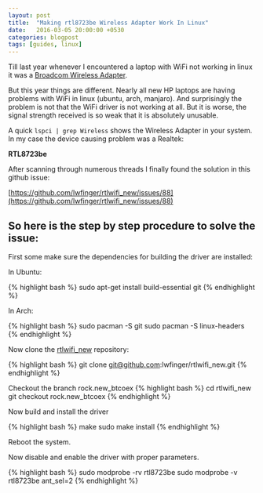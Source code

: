 ```yaml
---
layout: post
title:  "Making rtl8723be Wireless Adapter Work In Linux"
date:   2016-03-05 20:00:00 +0530
categories: blogpost
tags: [guides, linux]
---
```


Till last year whenever I encountered a laptop with WiFi not working in linux it was a [Broadcom Wireless Adapter](https://wiki.archlinux.org/index.php/Broadcom_wireless#History).

But this year things are different. Nearly all new HP laptops are having problems with WiFi in linux (ubuntu, arch, manjaro). And surprisingly the problem is not that the WiFi driver is not working at all. But it is worse, the signal strength received is so weak that it is absolutely unusable.

A quick `lspci | grep Wireless` shows the Wireless Adapter in your system. In my case the device causing problem was a Realtek:

**RTL8723be**

After scanning through numerous threads I finally found the solution in this github issue:

[https://github.com/lwfinger/rtlwifi_new/issues/88](https://github.com/lwfinger/rtlwifi_new/issues/88)


So here is the step by step procedure to solve the issue:
---------------------------------------------------------

First some make sure the dependencies for building the driver are installed:

In Ubuntu:

{% highlight bash %}
sudo apt-get install build-essential git
{% endhighlight %}

In Arch:

{% highlight bash %}
sudo pacman -S git
sudo pacman -S linux-headers
{% endhighlight %}

Now clone the [rtlwifi_new](https://github.com/lwfinger/rtlwifi_new) repository:

{% highlight bash %}
git clone git@github.com:lwfinger/rtlwifi_new.git
{% endhighlight %}

Checkout the branch rock.new_btcoex
{% highlight bash %}
cd rtlwifi_new
git checkout rock.new_btcoex
{% endhighlight %}

Now build and install the driver

{% highlight bash %}
make
sudo make install
{% endhighlight %}

Reboot the system.

Now disable and enable the driver with proper parameters.

{% highlight bash %}
sudo modprobe -rv rtl8723be
sudo modprobe -v rtl8723be ant_sel=2
{% endhighlight %}
